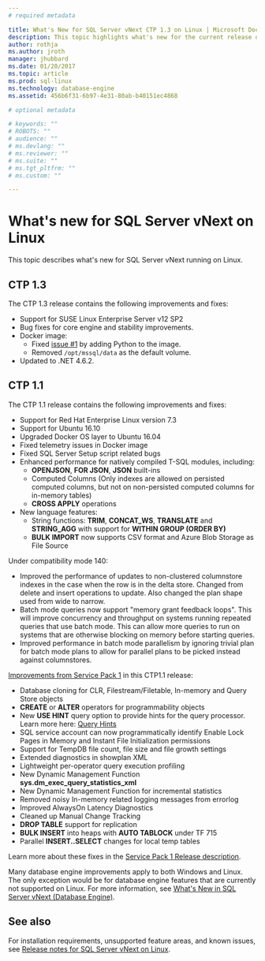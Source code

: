 ```yaml
---
# required metadata

title: What's New for SQL Server vNext CTP 1.3 on Linux | Microsoft Docs
description: This topic highlights what's new for the current release of SQL Server vNext on Linux.
author: rothja 
ms.author: jroth 
manager: jhubbard
ms.date: 01/20/2017
ms.topic: article
ms.prod: sql-linux
ms.technology: database-engine
ms.assetid: 456b6f31-6b97-4e31-80ab-b40151ec4868

# optional metadata

# keywords: ""
# ROBOTS: ""
# audience: ""
# ms.devlang: ""
# ms.reviewer: ""
# ms.suite: ""
# ms.tgt_pltfrm: ""
# ms.custom: ""

---
```

# What's new for SQL Server vNext on Linux

This topic describes what's new for SQL Server vNext running on Linux.

## CTP 1.3
The CTP 1.3 release contains the following improvements and fixes:
- Support for SUSE Linux Enterprise Server v12 SP2
- Bug fixes for core engine and stability improvements.
- Docker image: 
    - Fixed [issue #1](https://github.com/Microsoft/mssql-docker/issues/1) by adding Python to the image.
    - Removed `/opt/mssql/data` as the default volume.
- Updated to .NET 4.6.2.

## CTP 1.1

The CTP 1.1 release contains the following improvements and fixes:
- Support for Red Hat Enterprise Linux version 7.3
- Support for Ubuntu 16.10
- Upgraded Docker OS layer to Ubuntu 16.04
- Fixed telemetry issues in Docker image
- Fixed SQL Server Setup script related bugs
- Enhanced performance for natively compiled T-SQL modules, including:
    - **OPENJSON**, **FOR JSON**, **JSON** built-ins
    - Computed Columns (Only indexes are allowed on persisted computed columns, but not on non-persisted computed columns for in-memory tables)
    - **CROSS APPLY** operations
- New language features:
    - String functions: **TRIM**, **CONCAT_WS**, **TRANSLATE** and **STRING_AGG** with support for **WITHIN GROUP (ORDER BY)**
    - **BULK IMPORT** now supports CSV format and Azure Blob Storage as File Source

Under compatibility mode 140:

- Improved the performance of updates to non-clustered columnstore indexes in the case when the row is in the delta store. Changed from delete and insert operations to update. Also changed the plan shape used from wide to narrow.
- Batch mode queries now support "memory grant feedback loops". This will improve concurrency and throughput on systems running repeated queries that use batch mode. This can allow more queries to run on systems that are otherwise blocking on memory before starting queries.
- Improved performance in batch mode parallelism by ignoring trivial plan for batch mode plans to allow for parallel plans to be picked instead against columnstores. 

[Improvements from Service Pack 1](https://blogs.msdn.microsoft.com/sqlreleaseservices/sql-server-2016-service-pack-1-sp1-released/) in this CTP1.1 release:
- Database cloning for CLR, Filestream/Filetable, In-memory and Query Store objects
- **CREATE** or **ALTER** operators for programmability objects
- New **USE HINT** query option to provide hints for the query processor. Learn more here: [Query Hints](https://msdn.microsoft.com/en-us/library/ms181714.aspx)
- SQL service account can now programmatically identify Enable Lock Pages in Memory and Instant File Initialization permissions
- Support for TempDB file count, file size and file growth settings 
- Extended diagnostics in showplan XML
- Lightweight per-operator query execution profiling
- New Dynamic Management Function **sys.dm_exec_query_statistics_xml**
- New Dynamic Management Function for incremental statistics 
- Removed noisy In-memory related logging messages from errorlog
- Improved AlwaysOn Latency Diagnostics
- Cleaned up Manual Change Tracking
- **DROP TABLE** support for replication
- **BULK INSERT** into heaps with **AUTO TABLOCK** under TF 715
- Parallel **INSERT..SELECT** changes for local temp tables

Learn more about these fixes in the [Service Pack 1 Release description](https://blogs.msdn.microsoft.com/sqlreleaseservices/sql-server-2016-service-pack-1-sp1-released/).

Many database engine improvements apply to both Windows and Linux. The only exception would be for database engine features that are currently not supported on Linux. For more information, see [What's New in SQL Server vNext (Database Engine)](https://msdn.microsoft.com/library/mt775028).

## See also

For installation requirements, unsupported feature areas, and known issues, see [Release notes for SQL Server vNext on Linux](sql-server-linux-release-notes.md).
